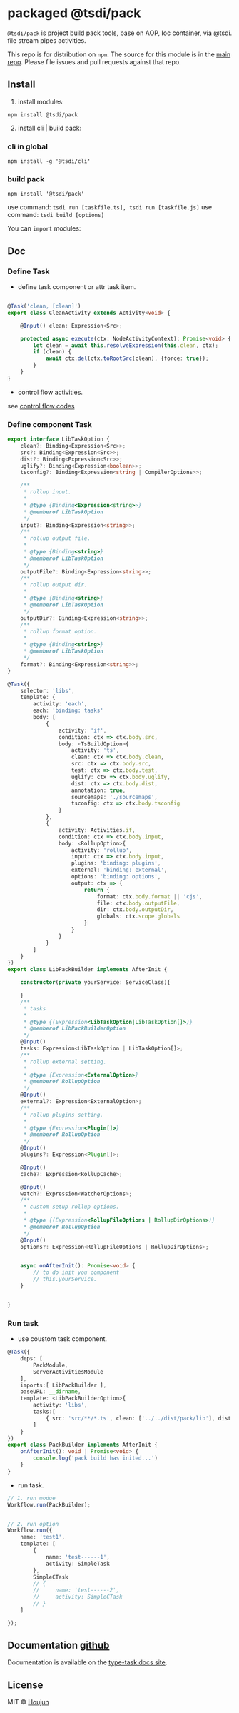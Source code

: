 # packaged @tsdi/pack
`@tsdi/pack` is project build pack tools, base on AOP, Ioc container, via @tsdi. file stream pipes activities.

This repo is for distribution on `npm`. The source for this module is in the
[main repo](https://github.com/zhouhoujun/tsioc/blob/master/packages/activities#readme).
Please file issues and pull requests against that repo.


## Install

1. install modules:

```shell
npm install @tsdi/pack
```

2. install cli | build pack:

### cli in global
```shell
npm install -g '@tsdi/cli'
```
### build pack
```
npm install '@tsdi/pack'
```

use command: `tsdi run [taskfile.ts], tsdi run [taskfile.js]`
use command: `tsdi build [options]`

You can `import` modules:


## Doc

### Define Task

* define task component or attr task item.

```ts

@Task('clean, [clean]')
export class CleanActivity extends Activity<void> {

    @Input() clean: Expression<Src>;

    protected async execute(ctx: NodeActivityContext): Promise<void> {
        let clean = await this.resolveExpression(this.clean, ctx);
        if (clean) {
            await ctx.del(ctx.toRootSrc(clean), {force: true});
        }
    }
}


```

* control flow activities.

see [control flow codes](https://github.com/zhouhoujun/tsioc/tree/master/packages/activities/src/activities)


### Define component Task

```ts
export interface LibTaskOption {
    clean?: Binding<Expression<Src>>;
    src?: Binding<Expression<Src>>;
    dist?: Binding<Expression<Src>>;
    uglify?: Binding<Expression<boolean>>;
    tsconfig?: Binding<Expression<string | CompilerOptions>>;

    /**
     * rollup input.
     *
     * @type {Binding<Expression<string>>}
     * @memberof LibTaskOption
     */
    input?: Binding<Expression<string>>;
    /**
     * rollup output file.
     *
     * @type {Binding<string>}
     * @memberof LibTaskOption
     */
    outputFile?: Binding<Expression<string>>;
    /**
     * rollup output dir.
     *
     * @type {Binding<string>}
     * @memberof LibTaskOption
     */
    outputDir?: Binding<Expression<string>>;
    /**
     * rollup format option.
     *
     * @type {Binding<string>}
     * @memberof LibTaskOption
     */
    format?: Binding<Expression<string>>;
}

@Task({
    selector: 'libs',
    template: {
        activity: 'each',
        each: 'binding: tasks'
        body: [
            {
                activity: 'if',
                condition: ctx => ctx.body.src,
                body: <TsBuildOption>{
                    activity: 'ts',
                    clean: ctx => ctx.body.clean,
                    src: ctx => ctx.body.src,
                    test: ctx => ctx.body.test,
                    uglify: ctx => ctx.body.uglify,
                    dist: ctx => ctx.body.dist,
                    annotation: true,
                    sourcemaps: './sourcemaps',
                    tsconfig: ctx => ctx.body.tsconfig
                }
            },
            {
                activity: Activities.if,
                condition: ctx => ctx.body.input,
                body: <RollupOption>{
                    activity: 'rollup',
                    input: ctx => ctx.body.input,
                    plugins: 'binding: plugins',
                    external: 'binding: external',
                    options: 'binding: options',
                    output: ctx => {
                        return {
                            format: ctx.body.format || 'cjs',
                            file: ctx.body.outputFile,
                            dir: ctx.body.outputDir,
                            globals: ctx.scope.globals
                        }
                    }
                }
            }
        ]
    }
})
export class LibPackBuilder implements AfterInit {

    constructor(private yourService: ServiceClass){

    }
    /**
     * tasks
     *
     * @type {(Expression<LibTaskOption|LibTaskOption[]>)}
     * @memberof LibPackBuilderOption
     */
    @Input()
    tasks: Expression<LibTaskOption | LibTaskOption[]>;
    /**
     * rollup external setting.
     *
     * @type {Expression<ExternalOption>}
     * @memberof RollupOption
     */
    @Input()
    external?: Expression<ExternalOption>;
    /**
     * rollup plugins setting.
     *
     * @type {Expression<Plugin[]>}
     * @memberof RollupOption
     */
    @Input()
    plugins?: Expression<Plugin[]>;

    @Input()
    cache?: Expression<RollupCache>;

    @Input()
    watch?: Expression<WatcherOptions>;
    /**
     * custom setup rollup options.
     *
     * @type {(Expression<RollupFileOptions | RollupDirOptions>)}
     * @memberof RollupOption
     */
    @Input()
    options?: Expression<RollupFileOptions | RollupDirOptions>;


    async onAfterInit(): Promise<void> {
        // to do init you component
        // this.yourService.
    }


}

```


### Run task

* use coustom task component.
```ts
@Task({
    deps: [
        PackModule,
        ServerActivitiesModule
    ],
    imports:[ LibPackBuilder ],
    baseURL: __dirname,
    template: <LibPackBuilderOption>{
        activity: 'libs',
        tasks:[
            { src: 'src/**/*.ts', clean: ['../../dist/pack/lib'], dist: '../../dist/pack/lib', uglify: false, tsconfig: './tsconfig.json' }
        ]
    }
})
export class PackBuilder implements AfterInit {
    onAfterInit(): void | Promise<void> {
        console.log('pack build has inited...')
    }
}

```

* run task.
```ts
// 1. run modue
Workflow.run(PackBuilder);


// 2. run option
Workflow.run({
    name: 'test1',
    template: [
        {
            name: 'test------1',
            activity: SimpleTask
        },
        SimpleCTask
        // {
        //     name: 'test------2',
        //     activity: SimpleCTask
        // }
    ]

});
```

## Documentation [github](https://github.com/zhouhoujun/tsioc/blob/master/packages/activities#readme)

Documentation is available on the
[type-task docs site](https://github.com/zhouhoujun/tsioc/blob/master/packages/activities#readme).

## License

MIT © [Houjun](https://github.com/zhouhoujun/)